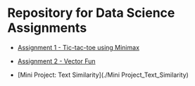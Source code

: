 # Repository for Data Science Assignments

 - [Assignment 1 - Tic-tac-toe using Minimax](https://github.com/PBASOFT/Data-Science/tree/main/Assignment%201)
 - [Assignment 2 - Vector Fun](https://github.com/PBASOFT/Data-Science/tree/main/Assignment%202)
 
 
 - [Mini Project: Text Similarity](./Mini Project_Text_Similarity)
